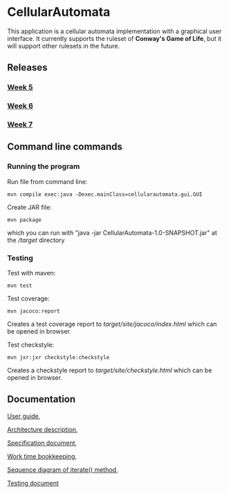 # CellularAutomata
This application is a cellular automata implementation with a graphical user interface. It currently supports the ruleset of **Conway's Game of Life**, but it will support other rulesets in the future.

## Releases
### [Week 5](https://github.com/PAHUS/ot-harjoitustyo/releases/tag/viikko5)
### [Week 6](https://github.com/PAHUS/ot-harjoitustyo/releases/tag/viikko6)
### [Week 7](https://github.com/PAHUS/ot-harjoitustyo/releases/tag/viikko7)

## Command line commands
### Running the program
Run file from command line:
```
mvn compile exec:java -Dexec.mainClass=cellularautomata.gui.GUI

```
Create JAR file:
```
mvn package
```
which you can run with "java -jar CellularAutomata-1.0-SNAPSHOT.jar" at the _/target_ directory

### Testing
Test with maven:
```
mvn test
```
Test coverage:
```
mvn jacoco:report
```
Creates a test coverage report to _target/site/jacoco/index.html_ which can be opened in browser.

Test checkstyle:
```
mvn jxr:jxr checkstyle:checkstyle
```
Creates a checkstyle report to _target/site/checkstyle.html_ which can be opened in browser.

## Documentation
[User guide](https://github.com/PAHUS/ot-harjoitustyo/blob/master/dokumentaatio/guide.md),

[Architecture description](https://github.com/PAHUS/ot-harjoitustyo/blob/master/dokumentaatio/arkkitehtuuri.md),

[Specification document](https://github.com/PAHUS/ot-harjoitustyo/blob/master/laskarit/viikko2/dokumentointi/alustavaMaarittely.md),

[Work time bookkeeping](https://github.com/PAHUS/ot-harjoitustyo/blob/master/laskarit/viikko2/dokumentointi/tyoaikakirjanpito.md),

[Sequence diagram of iterate() method](https://github.com/PAHUS/ot-harjoitustyo/blob/master/dokumentaatio/sequenceDiag.md),

[Testing document](https://github.com/PAHUS/ot-harjoitustyo/blob/master/dokumentaatio/TestingDocument.md)

